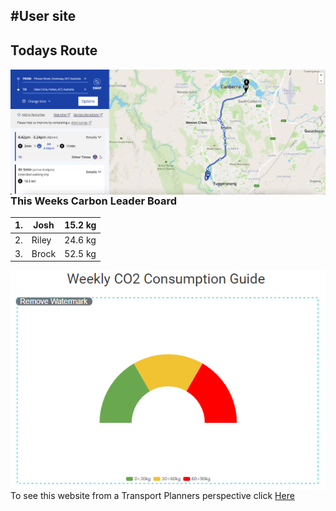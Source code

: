 #User site 
---


## Todays Route

<img align="left" width="" height="" src="./Route.png"> 




### This Weeks Carbon Leader Board
| 1. 	| Josh  	| 15.2 kg |	
|----	|-------	|---------|	
| 2. 	| Riley 	| 24.6 kg 	|
| 3. 	| Brock 	| 52.5 kg 	|

<img align="Right" width="" height="" src="./user_3colour.png"> 


___


To see this website from a Transport Planners perspective click [Here](Planner_veiw.md) 

